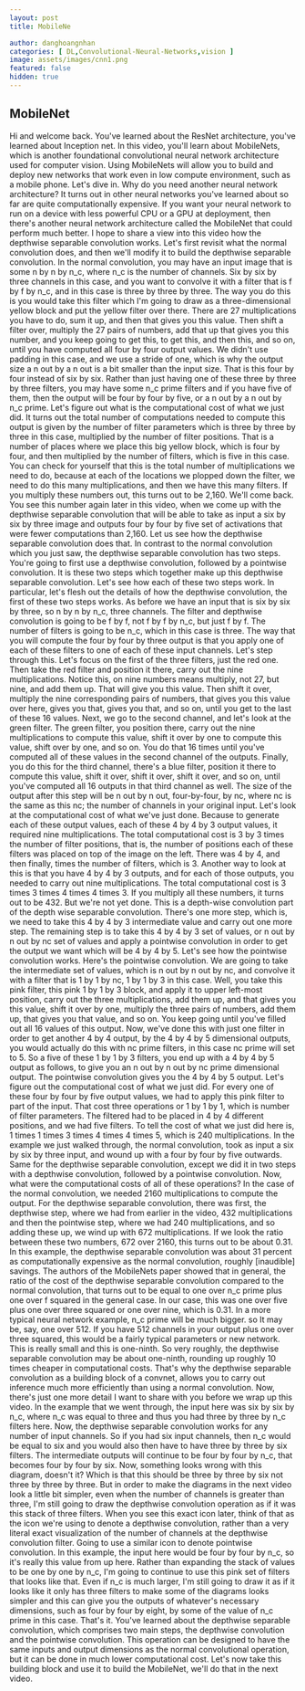 ```yaml
---
layout: post
title: MobileNe

author: danghoangnhan
categories: [ DL,Convolutional-Neural-Networks,vision ]
image: assets/images/cnn1.png
featured: false
hidden: true
---
```


## MobileNet

Hi and welcome back. You've learned about the
ResNet architecture, you've learned about
Inception net. In this video, you'll
learn about MobileNets, which is another foundational convolutional neural
network architecture used for computer vision. Using MobileNets will allow
you to build and deploy new networks that work even
in low compute environment, such as a mobile
phone. Let's dive in. Why do you need another
neural network architecture? It turns out in other neural networks
you've learned about so far are quite
computationally expensive. If you want your neural network
to run on a device with less powerful CPU or
a GPU at deployment, then there's another neural
network architecture called the MobileNet that could
perform much better. I hope to share a view
into this video how the depthwise separable
convolution works. Let's first revisit what the
normal convolution does, and then we'll modify it to build the depthwise
separable convolution. In the normal convolution, you may have an input image
that is some n by n by n_c, where n_c is the
number of channels. Six by six by three
channels in this case, and you want to convolve
it with a filter that is f by f by n_c, and in this case is
three by three by three. The way you do this
is you would take this filter which
I'm going to draw as a three-dimensional yellow block and put the yellow
filter over there. There are 27 multiplications
you have to do, sum it up, and then that
gives you this value. Then shift a filter over, multiply the 27 pairs of numbers, add that up that gives
you this number, and you keep going to get this, to get this, and then this, and so on, until you have computed all four by
four output values. We didn't use padding
in this case, and we use a stride of one, which is why the
output size a n out by a n out is a bit smaller
than the input size. That is this four by four
instead of six by six. Rather than just having one of these three by three
by three filters, you may have some
n_c prime filters and if you have five of them, then the output will be
four by four by five, or a n out by a n out by n_c prime. Let's figure out what is
the computational cost of what we just did. It turns out the total
number of computations needed to compute
this output is given by the number of filter
parameters which is three by three by
three in this case, multiplied by the number
of filter positions. That is a number
of places where we place this big yellow block, which is four by four, and then multiplied by
the number of filters, which is five in this case. You can check for
yourself that this is the total number of
multiplications we need to do, because at each of the locations we plopped
down the filter, we need to do this
many multiplications, and then we have
this many filters. If you multiply
these numbers out, this turns out to be
2,160. We'll come back. You see this number again
later in this video, when we come up with the depthwise
separable convolution that will be able
to take as input a six by six by three image
and outputs four by four by five set of activations that were fewer computations than 2,160. Let us see how the depthwise separable convolution does that. In contrast to the normal
convolution which you just saw, the depthwise separable
convolution has two steps. You're going to first use
a depthwise convolution, followed by a
pointwise convolution. It is these two steps
which together make up this depthwise
separable convolution. Let's see how each of
these two steps work. In particular, let's flesh out the details of how the
depthwise convolution, the first of these
two steps works. As before we have an input
that is six by six by three, so n by n by n_c, three channels. The filter and depthwise convolution is
going to be f by f, not f by f by n_c, but just f by f. The number of filters is going to be n_c, which in this case is three. The way that you will
compute the four by four by three output is that you apply one of each of these filters to one of each
of these input channels. Let's step through this. Let's focus on the first of the three filters,
just the red one. Then take the red filter
and position it there, carry out the nine
multiplications. Notice this, on nine
numbers means multiply, not 27, but nine,
and add them up. That will give you this value. Then shift it over, multiply the nine corresponding
pairs of numbers, that gives you this
value over here, gives you that, gives you that, and so on, until you get to
the last of these 16 values. Next, we go to the
second channel, and let's look at
the green filter. The green filter,
you position there, carry out the nine multiplications
to compute this value, shift it over by one
to compute this value, shift over by one, and so on. You do that 16 times until
you've computed all of these values in the second
channel of the outputs. Finally, you do this
for the third channel, there's a blue filter, position it there to compute
this value, shift it over, shift it over, shift
it over, and so on, until you've computed
all 16 outputs in that third channel as well. The size of the output
after this step will be n out by n out, four-by-four, by nc, where
nc is the same as this nc; the number of channels
in your original input. Let's look at the
computational cost of what we've just done. Because to generate each
of these output values, each of these 4 by 4
by 3 output values, it required nine multiplications. The total computational
cost is 3 by 3 times the number of
filter positions, that is, the number
of positions each of these filters was placed on
top of the image on the left. There was 4 by 4,
and then finally, times the number of
filters, which is 3. Another way to look
at this is that you have 4 by 4 by 3 outputs, and for each of those outputs, you needed to carry out
nine multiplications. The total computational
cost is 3 times 3 times 4 times 4 times 3. If you multiply
all these numbers, it turns out to be 432. But we're not yet done. This is a depth-wise
convolution part of the depth wise
separable convolution. There's one more step, which is, we need to take this 4 by
4 by 3 intermediate value and carry out one more step. The remaining step
is to take this 4 by 4 by 3 set of values, or n out by n out by nc set of values and apply a
pointwise convolution in order to get the output
we want which will be 4 by 4 by 5. Let's see how the pointwise
convolution works. Here's the pointwise convolution. We are going to take the
intermediate set of values, which is n out by n out by nc, and convolve it with a
filter that is 1 by 1 by nc, 1 by 1 by 3 in this case. Well, you take this pink filter, this pink 1 by 1 by 3 block, and apply it to upper
left-most position, carry out the three
multiplications, add them up, and that
gives you this value, shift it over by one, multiply the three pairs
of numbers, add them up, that gives you that
value, and so on. You keep going
until you've filled out all 16 values of this output. Now, we've done this
with just one filter in order to get another
4 by 4 output, by the 4 by 4 by 5
dimensional outputs, you would actually do this
with nc prime filters, in this case nc
prime will set to 5. So a five of these 1
by 1 by 3 filters, you end up with a 4 by 4
by 5 output as follows, to give you an n out by n out by nc prime
dimensional output. The pointwise convolution gives you the 4 by 4 by 5 output. Let's figure out the
computational cost of what we just did. For every one of these four by four by five output values, we had to apply this pink
filter to part of the input. That cost three operations
or 1 by 1 by 1, which is number of
filter parameters. The filtered had to be placed in 4 by 4 different positions, and we had five filters. To tell the cost of what
we just did here is, 1 times 1 times 3 times
4 times 4 times 5, which is 240 multiplications. In the example we just walked through, the normal convolution, took as input a six by
six by three input, and wound up with a four
by four by five outwards. Same for the depthwise
separable convolution, except we did it in two steps with a depthwise convolution, followed by a
pointwise convolution. Now, what were the
computational costs of all of these operations? In the case of the
normal convolution, we needed 2160 multiplications
to compute the output. For the depthwise
separable convolution, there was first,
the depthwise step, where we had from
earlier in the video, 432 multiplications and
then the pointwise step, where we had 240 multiplications, and so adding these up, we wind up with 672
multiplications. If we look the ratio
between these two numbers, 672 over 2160, this turns
out to be about 0.31. In this example, the depthwise
separable convolution was about 31 percent as computationally expensive as the normal convolution,
roughly [inaudible] savings. The authors of the
MobileNets paper showed that in general, the ratio of the cost of the depthwise
separable convolution compared to the
normal convolution, that turns out to be
equal to one over n_c prime plus one over f
squared in the general case. In our case, this was
one over five plus one over three squared or one
over nine, which is 0.31. In a more typical
neural network example, n_c prime will be much bigger. so It may be, say, one over 512. If you have 512 channels in your output plus one
over three squared, this would be a fairly typical
parameters or new network. This is really small
and this is one-ninth. So very roughly, the depthwise
separable convolution may be about one-ninth, rounding up roughly 10 times cheaper in
computational costs. That's why the depthwise
separable convolution as a building block of a convnet, allows you to carry
out inference much more efficiently than using
a normal convolution. Now, there's just one
more detail I want to share with you before
we wrap up this video. In the example that
we went through, the input here was
six by six by n_c, where n_c was equal
to three and thus you had three by three
by n_c filters here. Now, the depthwise
separable convolution works for any number of input channels. So if you had six input channels, then n_c would be
equal to six and you would also then have to have three by three by six filters. The intermediate outputs
will continue to be four by four by n_c, that becomes four by four by six. Now, something looks wrong
with this diagram, doesn't it? Which is that this
should be three by three by six not
three by three by three. But in order to make the diagrams in the next video look
a little bit simpler, even when the number of
channels is greater than three, I'm still going to draw the depthwise
convolution operation as if it was this stack
of three filters. When you see this
exact icon later, think of that as the icon we're using to denote a
depthwise convolution, rather than a very literal
exact visualization of the number of channels at the depthwise convolution filter. Going to use a similar icon to denote pointwise convolution. In this example, the
input here would be four by four by n_c, so it's really this
value from up here. Rather than expanding
the stack of values to be one by one by n_c, I'm going to continue to use this pink set of filters
that looks like that. Even if n_c is much larger, I'm still going to
draw it as if it looks like it only has
three filters to make some of the diagrams looks
simpler and this can give you the outputs of whatever's
necessary dimensions, such as four by four by eight, by some of the value of
n_c prime in this case. That's it. You've learned about the depthwise
separable convolution, which comprises two main steps, the depthwise convolution and
the pointwise convolution. This operation can be designed to have
the same inputs and output dimensions as the normal
convolutional operation, but it can be done in much
lower computational cost. Let's now take this
building block and use it to build the MobileNet, we'll do that in the next video.
